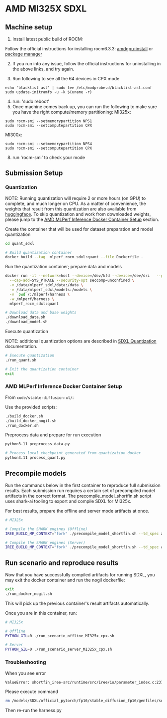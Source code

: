 # AMD MI325X SDXL

## Machine setup
1. Install latest public build of ROCM:

Follow the official instructions for installing rocm6.3.3: [amdgpu-install](https://rocm.docs.amd.com/projects/install-on-linux/en/latest/install/install-methods/amdgpu-installer-index.html) or [package manager](https://rocm.docs.amd.com/projects/install-on-linux/en/latest/install/install-methods/package-manager-index.html)

2. If you run into any issue, follow the official instructions for uninstalling in the above links, and try again.

3. Run following to see all the 64 devices in CPX mode
```
echo 'blacklist ast' | sudo tee /etc/modprobe.d/blacklist-ast.conf
sudo update-initramfs -u -k $(uname -r)
```
4. run: 'sudo reboot'
5. Once machine comes back up, you can run the following to make sure you have the right compute/memory partitioning:
MI325x:
```
sudo rocm-smi --setmemorypartition NPS1
sudo rocm-smi --setcomputepartition CPX 
```
MI300x:
```
sudo rocm-smi --setmemorypartition NPS4
sudo rocm-smi --setcomputepartition CPX 
```
8. run 'rocm-smi' to check your mode

## Submission Setup

### Quantization
NOTE: Running quantization will require 2 or more hours (on GPU) to complete, and much longer on CPU. As a matter of convenience, the weights that result from this quantization are also available from [huggingface](https://huggingface.co/amd-shark/sdxl-quant-models). To skip quantization and work from downloaded weights, please jump to the [AMD MLPerf Inference Docker Container Setup](#amd-mlperf-inference-docker-container-setup) section.

Create the container that will be used for dataset preparation and model quantization
```bash
cd quant_sdxl

# Build quantization container
docker build --tag  mlperf_rocm_sdxl:quant --file Dockerfile .
```

Run the quantization container; prepare data and models
```bash
docker run -it --network=host --device=/dev/kfd --device=/dev/dri   --group-add video \
  --cap-add=SYS_PTRACE --security-opt seccomp=unconfined \
  -v /data/mlperf_sdxl/data:/data \
  -v /data/mlperf_sdxl/models:/models \
  -v `pwd`/:/mlperf/harness \
  -w /mlperf/harness \
  mlperf_rocm_sdxl:quant

# Download data and base weights
./download_data.sh
./download_model.sh
```

Execute quantization

NOTE: additional quantization options are described in [SDXL Quantization](./quant_sdxl/README.md) documentation.
```bash
# Execute quantization
./run_quant.sh

# Exit the quantization container
exit
```

### AMD MLPerf Inference Docker Container Setup

From `code/stable-diffusion-xl/`:

Use the provided scripts:
```bash
./build_docker.sh
./build_docker_nogil.sh
./run_docker.sh
```

Preprocess data and prepare for run execution
```bash
python3.11 preprocess_data.py

# Process local checkpoint generated from quantization docker
python3.11 process_quant.py
```

## Precompile models
Run the commands below in the first container to reproduce full submission results.
Each submission run requires a certain set of precompiled model artifacts in the correct format.
The precompile_model_shortfin.sh script uses shark-ai tooling to export and compile SDXL for MI325x.

For best results, prepare the offline and server mode artifacts at once.

``` bash
# MI325x

# Compile the SHARK engines (Offline)
IREE_BUILD_MP_CONTEXT="fork" ./precompile_model_shortfin.sh --td_spec attention_and_matmul_spec_gfx942_MI325_bs32.mlir --model_json sdxl_config_fp8_sched_unet_bs32.json

# Compile the SHARK engines (Server)
IREE_BUILD_MP_CONTEXT="fork" ./precompile_model_shortfin.sh --td_spec attention_and_matmul_spec_gfx942_MI325.mlir --model_json sdxl_config_fp8_sched_unet_bs2.json

```

## Run scenario and reproduce results

Now that you have successfully compiled artifacts for running SDXL, you may exit the docker container and run the nogil dockerfile:
```bash
exit
./run_docker_nogil.sh
```
This will pick up the previous container's result artifacts automatically.

Once you are in this container, run:

``` bash
# MI325x

# Offline
PYTHON_GIL=0 ./run_scenario_offline_MI325x_cpx.sh

# Server
PYTHON_GIL=0 ./run_scenario_server_MI325x_cpx.sh
```

### Troubleshooting

When you see error
```bash
ValueError: shortfin_iree-src/runtime/src/iree/io/parameter_index.c:237: NOT_FOUND; no parameter found in index with key 'down_blocks.1.attentions.0.transformer_blocks.0.attn1.out_q:rscale'
```
Please execute command
```bash
rm /models/SDXL/official_pytorch/fp16/stable_diffusion_fp16/genfiles/sdxl/stable_diffusion_xl_base_1_0_punet_dataset_i8.irpa
```
Then re-run the harness.py

